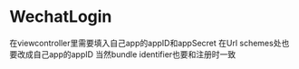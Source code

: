 # WechatLogin
在viewcontroller里需要填入自己app的appID和appSecret
在Url schemes处也要改成自己app的appID
当然bundle identifier也要和注册时一致

